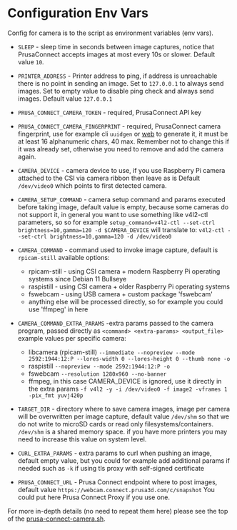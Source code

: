 # Configuration Env Vars

Config for camera is to the script as environment variables (env vars).

* `SLEEP` - sleep time in seconds between image captures,
  notice that PrusaConnect accepts images at most every 10s or slower.
  Default value `10`.

* `PRINTER_ADDRESS` - Printer address to ping, if address is unreachable there
  is no point in sending an image. Set to `127.0.0.1` to always send images.
  Set to empty value to disable ping check and always send images.
  Default value `127.0.0.1`

* `PRUSA_CONNECT_CAMERA_TOKEN` - required, PrusaConnect API key

* `PRUSA_CONNECT_CAMERA_FINGERPRINT` - required, PrusaConnect camera fingerprint,
  use for example cli `uuidgen` or [web](https://www.uuidgenerator.net/version4)
  to generate it, it must be at least 16 alphanumeric chars, 40 max.
  Remember not to change this if it was already set, otherwise you need to
  remove and add the camera again.

* `CAMERA_DEVICE` - camera device to use, if you use Raspberry Pi camera
  attached to the CSI via camera ribbon then leave as is
  Default `/dev/video0` which points to first detected camera.

* `CAMERA_SETUP_COMMAND` - camera setup command and params executed before
  taking image, default value is empty, because some cameras do not support it,
  in general you want to use something like v4l2-ctl parameters, so
  so for example
  `setup_command=v4l2-ctl --set-ctrl brightness=10,gamma=120 -d $CAMERA_DEVICE`
  will translate to:
  `v4l2-ctl --set-ctrl brightness=10,gamma=120 -d /dev/video0`

* `CAMERA_COMMAND` - command used to invoke image capture,
  default is `rpicam-still`
  available options:
  * rpicam-still - using CSI camera + modern Raspberry Pi operating systems since
    Debian 11 Bullseye
  * raspistill - using CSI camera + older Raspberry Pi operating systems
  * fswebcam - using USB camera + custom package 'fswebcam'
  * anything else will be processed directly, so for example you could use
    'ffmpeg' in here

* `CAMERA_COMMAND_EXTRA_PARAMS` -extra params passed to the camera program,
  passed directly as `<command> <extra-params> <output_file>`
  example values per specific camera:
  <!-- markdownlint-disable line_length -->

  * libcamera (rpicam-still)
    `--immediate --nopreview --mode 2592:1944:12:P --lores-width 0 --lores-height 0 --thumb none -o`
  * raspistill
    `--nopreview --mode 2592:1944:12:P -o`
  * fswebcam
    `--resolution 1280x960 --no-banner`
  * ffmpeg, in this case CAMERA_DEVICE is ignored, use it directly in the extra params
    `-f v4l2 -y -i /dev/video0 -f image2 -vframes 1 -pix_fmt yuvj420p`

  <!-- markdownlint-enable line_length -->

* `TARGET_DIR` -  directory where to save camera images, image per camera will
  be overwritten per image capture,
  default value `/dev/shm` so that we do not write to microSD cards or read only
  filesystems/containers. `/dev/shm` is a shared memory space. if you have more
  printers you may need to increase this value on system level.

* `CURL_EXTRA_PARAMS` - extra params to curl when pushing an image,
  default empty value, but you could for example add additional params if needed
  such as `-k` if using tls proxy with self-signed certificate

* `PRUSA_CONNECT_URL` - Prusa Connect endpoint where to post images,
  default value `https://webcam.connect.prusa3d.com/c/snapshot`
  You could put here Prusa Connect Proxy if you use one.

For more in-depth details (no need to repeat them here) please see the top of
the [prusa-connect-camera.sh](https://github.com/nvtkaszpir/prusa-connect-camera-script/blob/master/prusa-connect-camera.sh).
